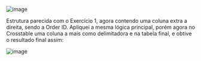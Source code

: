 ![image](https://user-images.githubusercontent.com/65839541/131933909-9c01e25b-e725-4ed1-9126-3c35fd2ac8dc.png)

Estrutura parecida com o Exercício 1, agora contendo uma coluna extra a direita, sendo a Order ID. Apliquei a mesma lógica principal, porém agora no Crosstable uma coluna a mais como delimitadora e na tabela final, e obtive o resultado final assim:

![image](https://user-images.githubusercontent.com/65839541/186793410-5250139b-be81-449a-abdc-0c94a59130aa.png)

